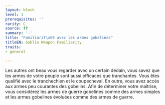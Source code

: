 ```yaml
---
layout: block
level: 1
prerequisites: ''
rarity: C
source: ??
summary: '-'
title: "Familiarit\xE9 avec les armes gobelines"
titleEN: Goblin Weapon Familiarity
traits:
- general

---
```


<p>Les autres ont beau vous regarder avec un certain dédain, vous savez
que les armes de votre peuple sont aussi efficaces que tranchantes.
Vous êtes qualifié avec le tranchechien et le coupecheval. En outre, vous avez accès aux armes peu courantes des gobelins. Afin de déterminer votre maîtrise, vous considérez les armes de guerre gobelines comme des armes simples et les armes gobelines évoluées comme des armes de guerre.</p>